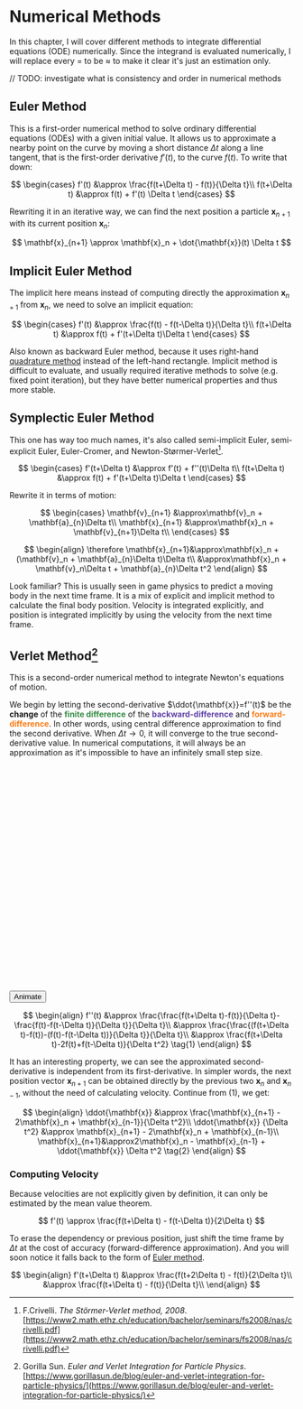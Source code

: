 # Numerical Methods
In this chapter, I will cover different methods to integrate differential equations (ODE) numerically. Since the integrand is evaluated numerically, I will replace every $=$ to be $\approx$ to make it clear it's just an estimation only.

// TODO: investigate what is consistency and order in numerical methods

## Euler Method
This is a first-order numerical method to solve ordinary differential equations (ODEs) with a given initial value. It allows us to approximate a nearby point on the curve by moving a short distance $\Delta t$ along a line tangent, that is the first-order derivative $f'(t)$, to the curve $f(t)$. To write that down:

$$
\begin{cases}
f'(t) &\approx \frac{f(t+\Delta t) - f(t)}{\Delta t}\\
f(t+\Delta t) &\approx f(t) + f'(t) \Delta t
\end{cases}
$$

Rewriting it in an iterative way, we can find the next position a particle $\mathbf{x}_{n+1}$ with its current position $\mathbf{x}_n$:

$$
\mathbf{x}_{n+1} \approx \mathbf{x}_n + \dot{\mathbf{x}}(t) \Delta t
$$

## Implicit Euler Method
The implicit here means instead of computing directly the approximation $\mathbf{x}_{n+1}$ from $\mathbf{x}_n$, we need to solve an implicit equation:

$$
\begin{cases}
f'(t) &\approx \frac{f(t) - f(t-\Delta t)}{\Delta t}\\
f(t+\Delta t) &\approx f(t) + f'(t+\Delta t)\Delta t
\end{cases}
$$

Also known as backward Euler method, because it uses right-hand [quadrature method](../monte-carlo-integration.md#quadrature-rules) instead of the left-hand rectangle. Implicit method is difficult to evaluate, and usually required iterative methods to solve (e.g. fixed point iteration), but they have better numerical properties and thus more stable.

## Symplectic Euler Method
This one has way too much names, it's also called semi-implicit Euler, semi-explicit Euler, Euler-Cromer, and Newton-Størmer-Verlet[^1]. 

$$
\begin{cases}
f'(t+\Delta t) &\approx f'(t) + f''(t)\Delta t\\
f(t+\Delta t) &\approx f(t) + f'(t+\Delta t)\Delta t
\end{cases}
$$

Rewrite it in terms of motion:

$$
\begin{cases}
\mathbf{v}_{n+1} &\approx\mathbf{v}_n + \mathbf{a}_{n}\Delta t\\
\mathbf{x}_{n+1} &\approx\mathbf{x}_n + \mathbf{v}_{n+1}\Delta t\\
\end{cases}
$$

$$
\begin{align}
\therefore \mathbf{x}_{n+1}&\approx\mathbf{x}_n + (\mathbf{v}_n + \mathbf{a}_{n}\Delta t)\Delta t\\
&\approx\mathbf{x}_n + \mathbf{v}_n\Delta t + \mathbf{a}_{n}\Delta t^2
\end{align}
$$

Look familiar? This is usually seen in game physics to predict a moving body in the next time frame. It is a mix of explicit and implicit method to calculate the final body position. Velocity is integrated explicitly, and position is integrated implicitly by using the velocity from the next time frame. 

## Verlet Method[^2]
This is a second-order numerical method to integrate Newton's equations of motion. 

We begin by letting the second-derivative $\ddot{\mathbf{x}}=f''(t)$ be the **change** of the <span style="color:#388c46">**finite difference**</span> of the <span style="color:#6042a6">**backward-difference**</span> and <span style="color:#fa7e19">**forward-difference**</span>. In other words, using central difference approximation to find the second derivative. When $\Delta t\rightarrow 0$, it will converge to the true second-derivative value. In numerical computations, it will always be an approximation as it's impossible to have an infinitely small step size. 

<script src="https://www.desmos.com/api/v1.8/calculator.js?apiKey=dcb31709b452b1cf9dc26972add0fda6"></script>
<div id="calculator" style="width: 400px; height: 400px;"></div>
<button type="button" class="btn d-inline" id="verlet-animate">Animate</button>
<script>
  var elt = document.getElementById('calculator');
  var calculator = Desmos.GraphingCalculator(elt, {
    keypad: false,
    expressions: false,
    settingsMenu: false,
    lockViewport: true,
  });
  fetch("/assets/desmos/verlet.json")
    .then(response => response.json())
    .then(json => calculator.setState(json.state))
    .catch(err => console.error(err));
  var button = document.getElementById("verlet-animate");
  button.onclick = event => {
    calculator.getExpressions().forEach(expr => {
      if (expr.id != '2') return;
      expr.playing = !expr.playing;
      button.innerHTML = expr.playing ? "Stop" : "Animate";
      calculator.setExpression(expr);
    });
  };
</script>

$$
\begin{align}
f''(t) &\approx \frac{\frac{f(t+\Delta t)-f(t)}{\Delta t}-\frac{f(t)-f(t-\Delta t)}{\Delta t}}{\Delta t}\\
&\approx \frac{\frac{(f(t+\Delta t)-f(t))-(f(t)-f(t-\Delta t))}{\Delta t}}{\Delta t}\\
&\approx \frac{f(t+\Delta t)-2f(t)+f(t-\Delta t)}{\Delta t^2} \tag{1}
\end{align}
$$

It has an interesting property, we can see the approximated second-derivative is independent from its first-derivative. In simpler words, the next position vector $\mathbf{x}_{n+1}$ can be obtained directly by the previous two $\mathbf{x}_n$ and $\mathbf{x}_{n-1}$, without the need of calculating velocity. Continue from $(1)$, we get:

$$
\begin{align}
\ddot{\mathbf{x}} &\approx \frac{\mathbf{x}_{n+1} - 2\mathbf{x}_n + \mathbf{x}_{n-1}}{\Delta t^2}\\
\ddot{\mathbf{x}} {\Delta t^2} &\approx \mathbf{x}_{n+1} - 2\mathbf{x}_n + \mathbf{x}_{n-1}\\
\mathbf{x}_{n+1}&\approx2\mathbf{x}_n - \mathbf{x}_{n-1} + \ddot{\mathbf{x}} \Delta t^2 \tag{2}
\end{align}
$$

### Computing Velocity
Because velocities are not explicitly given by definition, it can only be estimated by the mean value theorem.

$$
f'(t) \approx \frac{f(t+\Delta t) - f(t-\Delta t)}{2\Delta t}
$$

To erase the dependency or previous position, just shift the time frame by $\Delta t$ at the cost of accuracy (forward-difference approximation). And you will soon notice it falls back to the form of [Euler method](#euler-method).

$$
\begin{align}
f'(t+\Delta t) &\approx \frac{f(t+2\Delta t) - f(t)}{2\Delta t}\\
&\approx \frac{f(t+\Delta t) - f(t)}{\Delta t}\\
\end{align}
$$

[^1]: F.Crivelli. _The Störmer-Verlet method, 2008_. [https://www2.math.ethz.ch/education/bachelor/seminars/fs2008/nas/crivelli.pdf](https://www2.math.ethz.ch/education/bachelor/seminars/fs2008/nas/crivelli.pdf)
[^2]: Gorilla Sun. _Euler and Verlet Integration for Particle Physics_. [https://www.gorillasun.de/blog/euler-and-verlet-integration-for-particle-physics/](https://www.gorillasun.de/blog/euler-and-verlet-integration-for-particle-physics/)